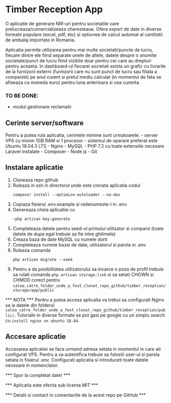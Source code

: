 # Timber Reception App

O aplicatie de generare NIR-uri pentru societatile care prelucreaza/comercializeaza cheresteaua.
Ofera export de date in diverse formate populare (excel, pdf, etc) si optiunea de calcul automat al cantitatii de ambalaj importate in Romania.

Aplicatia permite utilizarea pentru mai multe societati/puncte de lucru, fiecare dintre ele fiind separate unele de altele, datele despre o anumite societate/punct de lucru fiind vizibile doar pentru cei care au drepturi pentru aceasta.
In dashboard-ul fiecarei societati exista un grafic cu livrarile de la furnizorii externi (furnizorii care nu sunt punct de lucru sau filiala a companiei) pe anul curent si pretul mediu calculat (in momentul de fata se afiseaza ca moneda euro) pentru luna anterioara si cea curenta.

### TO BE DONE:
- modul gestionare reclamatii

## Cerinte server/software
Pentru a putea rula aplicatia, cerintele minime sunt urmatoarele:
    - server VPS cu minim 1GB RAM si 1 procesor
    - sistemul de operare preferat este Ubuntu 18.04.3 LTS
    - Nginx
    - MySQL
    - PHP 7.2 cu toate extensiile necesare Laravel instalate
    - Composer
    - Node js
    - Git

## Instalare aplicatie
1. Cloneaza repo github
2. Ruleaza in ssh in directorul unde este clonata aplicatia codul
    ```
    composer install --optimize-autoloader --no-dev
    ```
3. Copiaza fisierul .env.example si redenumeste-l in .env
4. Genereaza cheia aplicatiei cu 
    ```
    ~php artisan key:generate
    ```
5. Completeaza datele pentru seed-ul primului utilizator si companii (toate datele de dupa egal trebuie sa fie intre ghilimele)
6. Creaza baza de date MySQL cu numele dorit
7. Completeaza numele bazei de date, utilizatorul si parola in .env
8. Ruleaza comanda 
    ```
    php artisan migrate --seed
    ```
9. Pentru a da posibilitatea utilizatorului sa incarce o poza de profil trebuie sa rulati comanda `php artisan storage:link` si sa setati
CHOWN si CHMOD corect pentru `calea_catre_folder_unde_a_fost_clonat_repo_github/timber_reception/storage/app/public`

*** NOTA ***
Pentru a putea accesa aplicatia va trebui sa configurati Nginx sa ia datele din folderul `calea_catre_folder_unde_a_fost_clonat_repo_github/timber_reception/public/`.
Tutoriale in diverse formate se pot gasi pe google cu un simplu search cu `install nginx on ubuntu 18.04`.

## Accesare aplicatie
Accesarea aplicatiei se face urmand adresa setata in momentul in care ati configurat VPS.
Pentru a va autentifica trebuie sa folositi user-ul si parola setata in fisierul .env.
Configurati aplicatia si introduceti toate datele necesare in nomenclator.

*** Spor la completat date! ***

*** Aplicatia este oferita sub licenta MIT ***

*** Detalii si contact in comentariile de la acest repo pe GitHub ***

